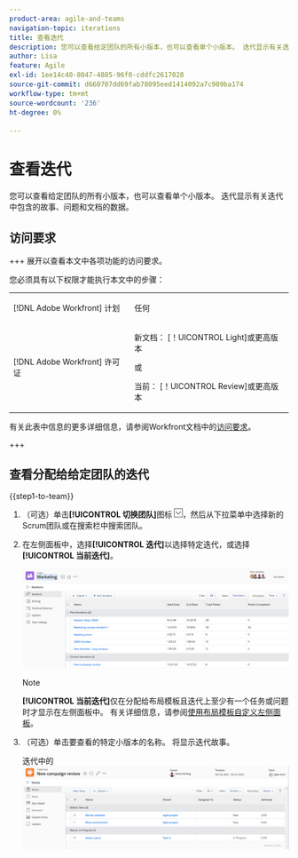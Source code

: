 ```yaml
---
product-area: agile-and-teams
navigation-topic: iterations
title: 查看迭代
description: 您可以查看给定团队的所有小版本，也可以查看单个小版本。 迭代显示有关迭代中包含的故事、问题和文档的数据。
author: Lisa
feature: Agile
exl-id: 1ee14c40-8047-4885-96f0-cddfc2617028
source-git-commit: d660707dd69fab78095eed1414092a7c909ba174
workflow-type: tm+mt
source-wordcount: '236'
ht-degree: 0%

---
```


# 查看迭代

您可以查看给定团队的所有小版本，也可以查看单个小版本。 迭代显示有关迭代中包含的故事、问题和文档的数据。

## 访问要求

+++ 展开以查看本文中各项功能的访问要求。

您必须具有以下权限才能执行本文中的步骤：

<table style="table-layout:auto"> 
 <col> 
 </col> 
 <col> 
 </col> 
 <tbody> 
  <tr> 
   <td role="rowheader">[!DNL Adobe Workfront] 计划</td> 
   <td> <p>任何</p> </td> 
  </tr> 
  <tr> 
   <td role="rowheader">[!DNL Adobe Workfront] 许可证</td> 
   <td> <p>新文档： [！UICONTROL Light]或更高版本</p> 
   或
   <p>当前： [！UICONTROL Review]或更高版本</p> </td> 
  </tr>
 </tbody> 
</table>

有关此表中信息的更多详细信息，请参阅Workfront文档中的[访问要求](/help/quicksilver/administration-and-setup/add-users/access-levels-and-object-permissions/access-level-requirements-in-documentation.md)。

+++

## 查看分配给给定团队的迭代

{{step1-to-team}}

1. （可选）单击&#x200B;**[!UICONTROL 切换团队]**&#x200B;图标![切换团队图标](assets/switch-team-icon.png)，然后从下拉菜单中选择新的Scrum团队或在搜索栏中搜索团队。

1. 在左侧面板中，选择&#x200B;**[!UICONTROL 迭代]**&#x200B;以选择特定迭代，或选择&#x200B;**[!UICONTROL 当前迭代]**。

   ![迭代列表](assets/view-iteration-NWE.png)

   >[!NOTE]
   >
   >**[!UICONTROL 当前迭代]**&#x200B;仅在分配给布局模板且迭代上至少有一个任务或问题时才显示在左侧面板中。 有关详细信息，请参阅[使用布局模板自定义左侧面板](/help/quicksilver/administration-and-setup/customize-workfront/use-layout-templates/customize-left-panel.md)。


1. （可选）单击要查看的特定小版本的名称。
将显示迭代故事。

   迭代中的![[!UICONTROL 故事]](assets/iteration-stories-list-NWE.png)
